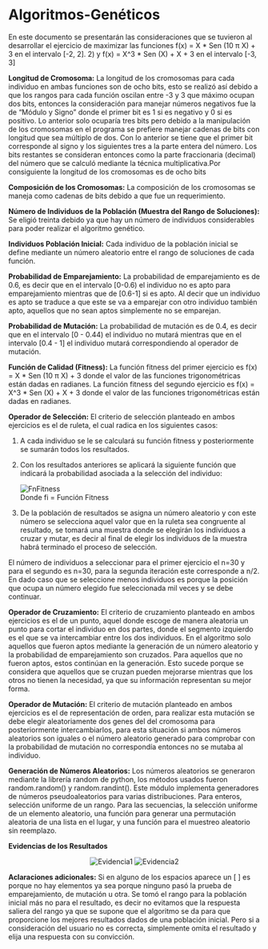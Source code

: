 # Algoritmos-Genéticos
En este documento se presentarán las consideraciones que se tuvieron al desarrollar el ejercicio de maximizar las funciones  f(x) = X * Sen (10 π X) + 3 en el intervalo [-2, 2]. 2) y f(x) = X^3 * Sen (X) + X + 3 en el intervalo [-3, 3]


<b>Longitud de Cromosoma:</b> La longitud de los cromosomas para cada individuo en ambas funciones son de ocho bits, esto se realizó así debido a que los rangos para cada función oscilan entre -3 y 3 que máximo ocupan dos bits, entonces la consideración para manejar números negativos fue la de “Módulo y Signo” donde el primer bit es 1 si es negativo y 0 si es positivo. Lo anterior solo ocuparía tres bits pero debido a la manipulación de los cromosomas en el programa se prefiere manejar cadenas de bits con longitud que sea múltiplo de dos. 
Con lo anterior se tiene que el primer bit corresponde al signo y los siguientes tres a la parte entera del número. Los bits restantes se consideran entonces como la parte fraccionaria (decimal) del número que se calculó mediante la técnica multiplicativa.Por consiguiente la longitud de los cromosomas es de ocho bits

<b>Composición de los Cromosomas:</b> La composición de los cromosomas se maneja como cadenas de bits debido a que fue un requerimiento.

<b>Número de Individuos de la Población (Muestra del Rango de Soluciones):</b> Se eligió treinta debido ya que hay un número de individuos considerables para poder realizar el algoritmo genético.

<b>Individuos Población Inicial:</b> Cada individuo de la población inicial se define mediante un número aleatorio entre el rango de soluciones de cada función.

<b>Probabilidad de Emparejamiento:</b> La probabilidad de emparejamiento es de 0.6, es decir que en el intervalo [0-0.6) el individuo no es apto para emparejamiento mientras que de [0.6-1] si es apto. Al decir que un individuo es apto se traduce a que este se va a emparejar con  otro individuo también apto, aquellos que no sean aptos simplemente no se emparejan.

<b>Probabilidad de Mutación:</b> La probabilidad de mutación es de 0.4, es decir que en el intervalo  [0 - 0.44) el individuo no mutará mientras que en el intervalo [0.4 - 1] el individuo mutará correspondiendo al operador de mutación.

<b>Función de Calidad (Fitness):</b> La función fitness del primer ejercicio es  f(x) = X * Sen (10 π X) + 3 donde el valor de las funciones trigonométricas están dadas en radianes. La función fitness del segundo ejercicio es f(x) = X^3 * Sen (X) + X + 3 donde el valor de las funciones trigonométricas están dadas en radianes.

<b>Operador de Selección:</b> El criterio de selección planteado en ambos ejercicios es el de ruleta, el cual radica en los siguientes casos:

1.	A cada individuo se le se calculará su función fitness y posteriormente se sumarán todos los resultados.

2.	Con los resultados anteriores se aplicará la siguiente función que indicará la probabilidad asociada a la selección del individuo:

    <img src="/docs/fnfit.png" alt="FnFitness"/><br>
    Donde fi = Función Fitness

3.	De la población de resultados se asigna un número aleatorio y con este número se selecciona aquel valor que en la ruleta sea congruente al resultado, se tomará una muestra donde se elegirán los individuos a cruzar y mutar, es decir al final de elegir los individuos de la muestra habrá terminado el proceso de selección.

El número de individuos a seleccionar para el primer ejercicio el n=30 y para el segundo es n=30, para la segunda iteración este corresponde a n/2. En dado caso que se seleccione menos individuos es porque la posición que ocupa un número elegido fue seleccionada mil veces y se debe continuar. 

<b>Operador de Cruzamiento:</b> El criterio de cruzamiento planteado en ambos ejercicios es el de un punto, aquel donde escoge de manera aleatoria un punto para cortar el individuo en dos partes, donde el segmento izquierdo es el que se va intercambiar entre los dos individuos. En el algoritmo solo aquellos que fueron aptos mediante la generación de un número aleatorio y la probabilidad de emparejamiento son cruzados. Para aquellos que no fueron aptos, estos continúan en la generación. Esto sucede porque se considera que aquellos que se cruzan pueden mejorarse mientras que los otros no tienen la necesidad, ya que su información representan su mejor forma.

<b>Operador de Mutación:</b> El criterio de mutación planteado en ambos ejercicios es el de representación de orden, para realizar esta mutación se debe elegir aleatoriamente dos genes del del cromosoma para posteriormente intercambiarlos, para esta situación si ambos números aleatorios son iguales o el número aleatorio generado para comprobar con la probabilidad de mutación no correspondía entonces no se mutaba al individuo.

<b>Generación de Números Aleatorios:</b> Los números aleatorios se generaron mediante la librería random de python, los métodos usados fueron random.random() y random.randint(). Este módulo implementa generadores de números pseudoaleatorios para varias distribuciones. Para enteros, selección uniforme de un rango. Para las secuencias, la selección uniforme de un elemento aleatorio, una función para generar una permutación aleatoria de una lista en el lugar, y una función para el muestreo aleatorio sin reemplazo.



<b>Evidencias de los Resultados</b>
<center>
<img src="/docs/evidencia1.png" alt="Evidencia1"/>
<img src="/docs/evidencia2.png" alt="Evidencia2"/>
</center>


<b>Aclaraciones adicionales:</b> Si en alguno de los espacios aparece un [ ] es porque no hay elementos ya sea porque ninguno pasó la prueba de emparejamiento, de mutación u otra. Se tomó el rango para la población inicial más no para el resultado, es decir no evitamos que la respuesta saliera del rango ya que se supone que el algoritmo se da para que proporcione los mejores resultados dados de una población inicial. Pero si a consideración del usuario no es correcta, simplemente omita el resultado y elija una respuesta con su convicción.
